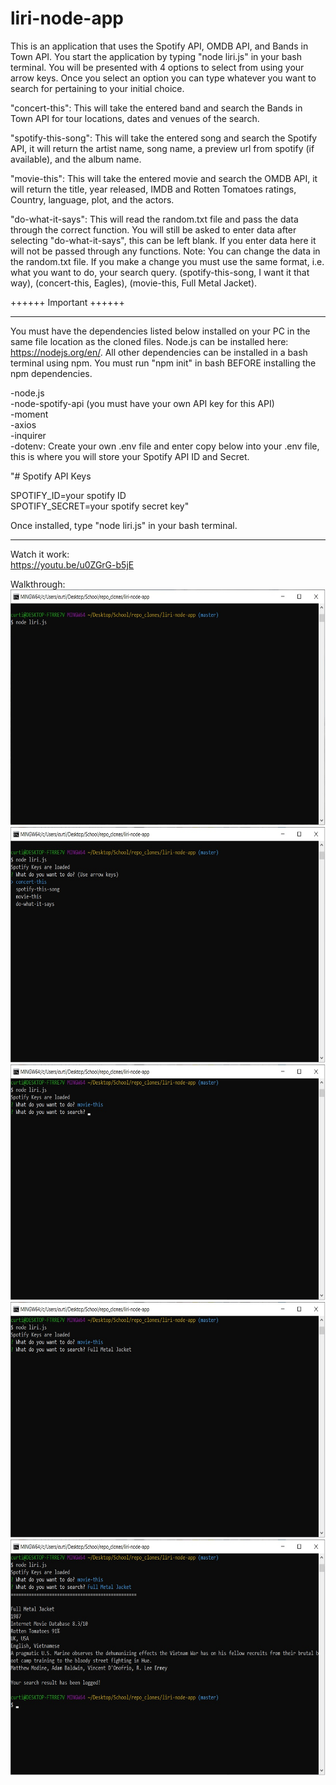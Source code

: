 # liri-node-app

This is an application that uses the Spotify API, OMDB API, and Bands in Town API.  You start the application by typing "node liri.js" in your bash terminal.  You will be presented with 4 options to select from using your arrow keys.  Once you select an option you can type whatever you want to search for pertaining to your initial choice.

"concert-this": This will take the entered band and search the Bands in Town API for tour locations, dates and venues of the search.

"spotify-this-song": This will take the entered song and search the Spotify API, it will return the artist name, song name, a preview url from spotify (if available), and the album name.

"movie-this": This will take the entered movie and search the OMDB API, it will return the title, year released, IMDB and Rotten Tomatoes ratings, Country, language, plot, and the actors.

"do-what-it-says": This will read the random.txt file and pass the data through the correct function.  You will still be asked to enter data after selecting "do-what-it-says", this can be left blank.  If you enter data here it will not be passed through any functions.  Note: You can change the data in the random.txt file.  If you make a change you must use the same format, i.e. what you want to do, your search query. (spotify-this-song, I want it that way), (concert-this, Eagles), (movie-this, Full Metal Jacket).

++++++ Important ++++++
******************************************************************************
You must have the dependencies listed below installed on your PC in the same file location as the cloned files.  Node.js can be installed here: https://nodejs.org/en/.  All other dependencies can be installed in a bash terminal using npm.  You must run "npm init" in bash BEFORE installing the npm dependencies.

-node.js
<br>
-node-spotify-api (you must have your own API key for this API)
<br>
-moment
<br>
-axios
<br>
-inquirer
<br>
-dotenv:  Create your own .env file and enter copy below into your .env file, this is where you will store your Spotify API ID and Secret.

"# Spotify API Keys

SPOTIFY_ID=your spotify ID
<br>
SPOTIFY_SECRET=your spotify secret key"

Once installed, type "node liri.js" in your bash terminal.

******************************************************************************
Watch it work:
<br>
<a href="https://youtu.be/u0ZGrG-b5jE">https://youtu.be/u0ZGrG-b5jE</a>

Walkthrough:
<br>
<img src="images/Walkthrough-Step-1.jpg" alt="Walkthrough Step 1" width="650" height="377">
<img src="images/Walkthrough-Step-2.jpg" alt="Walkthrough Step 2" width="650" height="377">
<img src="images/Walkthrough-Step-3.jpg" alt="Walkthrough Step 3" width="650" height="377">
<img src="images/Walkthrough-Step-4.jpg" alt="Walkthrough Step 4" width="650" height="377">
<img src="images/Walkthrough-Step-5.jpg" alt="Walkthrough Step 5" width="650" height="377">